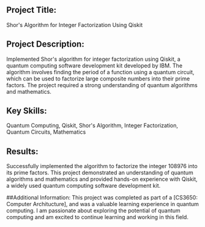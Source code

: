 ## Project Title: 
Shor's Algorithm for Integer Factorization Using Qiskit

## Project Description: 
Implemented Shor's algorithm for integer factorization using Qiskit, a quantum computing software development kit developed by IBM. The algorithm involves finding the period of a function using a quantum circuit, which can be used to factorize large composite numbers into their prime factors. The project required a strong understanding of quantum algorithms and mathematics.

## Key Skills: 
Quantum Computing, Qiskit, Shor's Algorithm, Integer Factorization, Quantum Circuits, Mathematics

## Results: 
Successfully implemented the algorithm to factorize the integer 108976 into its prime factors. This project demonstrated an understanding of quantum algorithms and mathematics and provided hands-on experience with Qiskit, a widely used quantum computing software development kit.

##Additional Information: 
This project was completed as part of a [CS3650: Computer Architucture], and was a valuable learning experience in quantum computing. I am passionate about exploring the potential of quantum computing and am excited to continue learning and working in this field.
